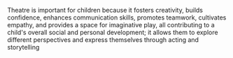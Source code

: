 Theatre is important for children because it fosters creativity, builds confidence, enhances communication skills, promotes teamwork, cultivates empathy, and provides a space for imaginative play, all contributing to a child's overall social and personal development; it allows them to explore different perspectives and express themselves through acting and storytelling
